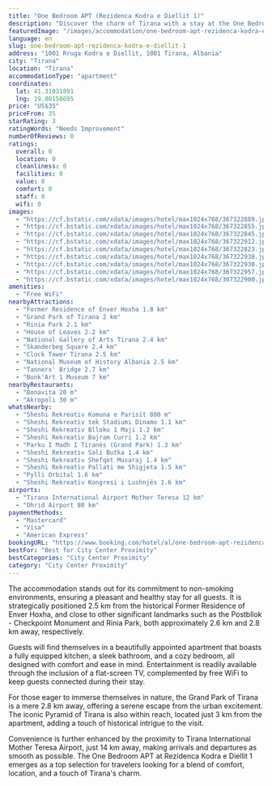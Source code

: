```yaml
---
title: "One Bedroom APT (Rezidenca Kodra e Diellit 1)"
description: "Discover the charm of Tirana with a stay at the One Bedroom APT in Rezidenca Kodra e Diellit 1, a prime choice for travelers seeking comfort and convenience."
featuredImage: "/images/accommodation/one-bedroom-apt-rezidenca-kodra-e-diellit-1-367322889.jpg"
language: en
slug: one-bedroom-apt-rezidenca-kodra-e-diellit-1
address: "1001 Rruga Kodra e Diellit, 1001 Tirana, Albania"
city: "Tirana"
location: "Tirana"
accommodationType: "apartment"
coordinates:
  lat: 41.31031891
  lng: 19.80158695
price: "US$35"
priceFrom: 35
starRating: 3
ratingWords: "Needs Improvement"
numberOfReviews: 0
ratings:
  overall: 0
  location: 0
  cleanliness: 0
  facilities: 0
  value: 0
  comfort: 0
  staff: 0
  wifi: 0
images:
  - "https://cf.bstatic.com/xdata/images/hotel/max1024x768/367322889.jpg?k=620fe0e805c22ca15d90eca366ba30e7c853e5754705e92144fc221e58c9501a&o=&hp=1"
  - "https://cf.bstatic.com/xdata/images/hotel/max1024x768/367322855.jpg?k=ef113d44fe6658356ce8c8b89c672e52f8122552f0211e852cd609758a8f2f46&o=&hp=1"
  - "https://cf.bstatic.com/xdata/images/hotel/max1024x768/367322845.jpg?k=6c90d42cbecf64ddf0d54e4b251f4d2b28c005791cdf6f9bbecb6aaf257da019&o=&hp=1"
  - "https://cf.bstatic.com/xdata/images/hotel/max1024x768/367322912.jpg?k=2cce25147738de4f5193e43fe5ea21e79fc895e4befc226e5394eb3ffea8b972&o=&hp=1"
  - "https://cf.bstatic.com/xdata/images/hotel/max1024x768/367322823.jpg?k=e298b5e7373c586393bbc651587cb8015fb675b2071538845c8cc9b335d4bc24&o=&hp=1"
  - "https://cf.bstatic.com/xdata/images/hotel/max1024x768/367322938.jpg?k=d663cecb5eb0f66e05e46575e6f1be63f35bc80028aa7c9004f3b9e54c1eeb70&o=&hp=1"
  - "https://cf.bstatic.com/xdata/images/hotel/max1024x768/367322930.jpg?k=9d3f810e7aefd8b492e631d84060bcfef41a4aad3b8c28132b8d463a5620936e&o=&hp=1"
  - "https://cf.bstatic.com/xdata/images/hotel/max1024x768/367322957.jpg?k=cdb2a0a08a05139da96b1f2136c9b9764a88855f29e759cbf7084c111229d20b&o=&hp=1"
  - "https://cf.bstatic.com/xdata/images/hotel/max1024x768/367322900.jpg?k=fa924cbf342a59e026c233d60e1323181ece7e12cd6824218a248b60841334cd&o=&hp=1"
amenities:
  - "Free WiFi"
nearbyAttractions:
  - "Former Residence of Enver Hoxha 1.8 km"
  - "Grand Park of Tirana 2 km"
  - "Rinia Park 2.1 km"
  - "House of Leaves 2.2 km"
  - "National Gallery of Arts Tirana 2.4 km"
  - "Skanderbeg Square 2.4 km"
  - "Clock Tower Tirana 2.5 km"
  - "National Museum of History Albania 2.5 km"
  - "Tanners' Bridge 2.7 km"
  - "Bunk'Art 1 Museum 7 km"
nearbyRestaurants:
  - "Bonavita 20 m"
  - "Akropoli 30 m"
whatsNearby:
  - "Sheshi Rekreativ Komuna e Parisit 800 m"
  - "Sheshi Rekreativ tek Stadiumi Dinamo 1.1 km"
  - "Sheshi Rekreativ Blloku 1 Maji 1.2 km"
  - "Sheshi Rekreativ Bajram Curri 1.2 km"
  - "Parku I Madh I Tiranës (Grand Park) 1.3 km"
  - "Sheshi Rekreativ Sali Butka 1.4 km"
  - "Sheshi Rekreativ Shefqet Musaraj 1.4 km"
  - "Sheshi Rekreativ Pallati me Shigjeta 1.5 km"
  - "Pylli Orbital 1.6 km"
  - "Sheshi Rekreativ Kongresi i Lushnjës 1.6 km"
airports:
  - "Tirana International Airport Mother Teresa 12 km"
  - "Ohrid Airport 80 km"
paymentMethods:
  - "Mastercard"
  - "Visa"
  - "American Express"
bookingURL: "https://www.booking.com/hotel/al/one-bedroom-apt-rezidenca-kodra-e-diellit-1-tirane.en-gb.html?aid=8035640"
bestFor: "Best for City Center Proximity"
bestCategories: "City Center Proximity"
category: "City Center Proximity"
---
```


The accommodation stands out for its commitment to non-smoking environments, ensuring a pleasant and healthy stay for all guests. It is strategically positioned 2.5 km from the historical Former Residence of Enver Hoxha, and close to other significant landmarks such as the Postbllok - Checkpoint Monument and Rinia Park, both approximately 2.6 km and 2.8 km away, respectively.

Guests will find themselves in a beautifully appointed apartment that boasts a fully equipped kitchen, a sleek bathroom, and a cozy bedroom, all designed with comfort and ease in mind. Entertainment is readily available through the inclusion of a flat-screen TV, complemented by free WiFi to keep guests connected during their stay.

For those eager to immerse themselves in nature, the Grand Park of Tirana is a mere 2.8 km away, offering a serene escape from the urban excitement. The iconic Pyramid of Tirana is also within reach, located just 3 km from the apartment, adding a touch of historical intrigue to the visit.

Convenience is further enhanced by the proximity to Tirana International Mother Teresa Airport, just 14 km away, making arrivals and departures as smooth as possible. The One Bedroom APT at Rezidenca Kodra e Diellit 1 emerges as a top selection for travelers looking for a blend of comfort, location, and a touch of Tirana's charm.
